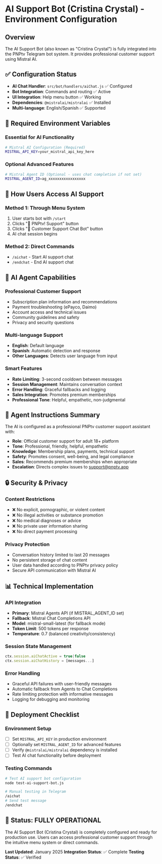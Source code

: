 # AI Support Bot (Cristina Crystal) - Environment Configuration

## Overview
The AI Support Bot (also known as "Cristina Crystal") is fully integrated into the PNPtv Telegram bot system. It provides professional customer support using Mistral AI.

## ✅ Configuration Status
- **AI Chat Handler**: `src/bot/handlers/aiChat.js` ✅ Configured
- **Bot Integration**: Commands and routing ✅ Active  
- **UI Integration**: Help menu button ✅ Working
- **Dependencies**: `@mistralai/mistralai` ✅ Installed
- **Multi-language**: English/Spanish ✅ Supported

## 🔧 Required Environment Variables

### Essential for AI Functionality
```bash
# Mistral AI Configuration (Required)
MISTRAL_API_KEY=your_mistral_api_key_here
```

### Optional Advanced Features
```bash
# Mistral Agent ID (Optional - uses chat completion if not set)
MISTRAL_AGENT_ID=ag_xxxxxxxxxxxxxxxxx
```

## 🚀 How Users Access AI Support

### Method 1: Through Menu System
1. User starts bot with `/start`
2. Clicks "🤖 PNPtv! Support" button
3. Clicks "🤖 Customer Support Chat Bot" button
4. AI chat session begins

### Method 2: Direct Commands
- `/aichat` - Start AI support chat
- `/endchat` - End AI support chat

## 🤖 AI Agent Capabilities

### Professional Customer Support
- Subscription plan information and recommendations
- Payment troubleshooting (ePayco, Daimo)
- Account access and technical issues
- Community guidelines and safety
- Privacy and security questions

### Multi-language Support
- **English**: Default language
- **Spanish**: Automatic detection and response
- **Other Languages**: Detects user language from input

### Smart Features
- **Rate Limiting**: 3-second cooldown between messages
- **Session Management**: Maintains conversation context
- **Error Handling**: Graceful fallbacks and logging
- **Sales Integration**: Promotes premium memberships
- **Professional Tone**: Helpful, empathetic, non-judgmental

## 🎯 Agent Instructions Summary

The AI is configured as a professional PNPtv customer support assistant with:

- **Role**: Official customer support for adult 18+ platform
- **Tone**: Professional, friendly, helpful, empathetic
- **Knowledge**: Membership plans, payments, technical support
- **Safety**: Promotes consent, well-being, and legal compliance
- **Sales**: Recommends premium memberships when appropriate
- **Escalation**: Directs complex issues to support@pnptv.app

## 🔒 Security & Privacy

### Content Restrictions
- ❌ No explicit, pornographic, or violent content
- ❌ No illegal activities or substance promotion  
- ❌ No medical diagnoses or advice
- ❌ No private user information sharing
- ❌ No direct payment processing

### Privacy Protection
- Conversation history limited to last 20 messages
- No persistent storage of chat content
- User data handled according to PNPtv privacy policy
- Secure API communication with Mistral AI

## 📊 Technical Implementation

### API Integration
- **Primary**: Mistral Agents API (if MISTRAL_AGENT_ID set)
- **Fallback**: Mistral Chat Completions API
- **Model**: mistral-small-latest (for fallback mode)
- **Token Limit**: 500 tokens per response
- **Temperature**: 0.7 (balanced creativity/consistency)

### Session State Management
```javascript
ctx.session.aiChatActive = true|false
ctx.session.aiChatHistory = [messages...]
```

### Error Handling
- Graceful API failures with user-friendly messages
- Automatic fallback from Agents to Chat Completions
- Rate limiting protection with informative messages
- Logging for debugging and monitoring

## 🚀 Deployment Checklist

### Environment Setup
- [ ] Set `MISTRAL_API_KEY` in production environment
- [ ] Optionally set `MISTRAL_AGENT_ID` for advanced features
- [ ] Verify `@mistralai/mistralai` dependency is installed
- [ ] Test AI chat functionality before deployment

### Testing Commands
```bash
# Test AI support bot configuration
node test-ai-support-bot.js

# Manual testing in Telegram
/aichat
# Send test message
/endchat
```

## 🔄 Status: FULLY OPERATIONAL

The AI Support Bot (Cristina Crystal) is completely configured and ready for production use. Users can access professional customer support through the intuitive menu system or direct commands.

**Last Updated**: January 2025
**Integration Status**: ✅ Complete
**Testing Status**: ✅ Verified